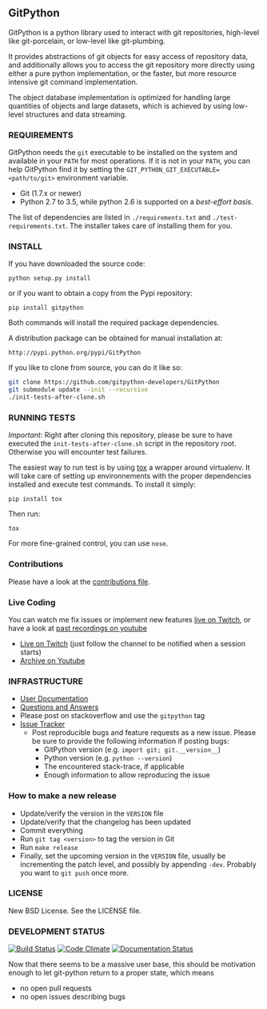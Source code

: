 ## GitPython

GitPython is a python library used to interact with git repositories, high-level like git-porcelain, or low-level like git-plumbing.

It provides abstractions of git objects for easy access of repository data, and additionally allows you to access the git repository more directly using either a pure python implementation, or the faster, but more resource intensive git command implementation.

The object database implementation is optimized for handling large quantities of objects and large datasets, which is achieved by using low-level structures and data streaming.


### REQUIREMENTS

GitPython needs the `git` executable to be installed on the system and available in your `PATH` for most operations. If it is not in your `PATH`, you can help GitPython find it by setting the `GIT_PYTHON_GIT_EXECUTABLE=<path/to/git>` environment variable.

* Git (1.7.x or newer)
* Python 2.7 to 3.5, while python 2.6 is supported on a *best-effort basis*.

The list of dependencies are listed in `./requirements.txt` and `./test-requirements.txt`. The installer takes care of installing them for you.

### INSTALL

If you have downloaded the source code:

    python setup.py install

or if you want to obtain a copy from the Pypi repository:

    pip install gitpython

Both commands will install the required package dependencies.

A distribution package can be obtained for manual installation at:

    http://pypi.python.org/pypi/GitPython
    
If you like to clone from source, you can do it like so:

```bash
git clone https://github.com/gitpython-developers/GitPython
git submodule update --init --recursive
./init-tests-after-clone.sh
```

### RUNNING TESTS

*Important*: Right after cloning this repository, please be sure to have executed the `init-tests-after-clone.sh` script in the repository root. Otherwise you will encounter test failures.

The easiest way to run test is by using [tox](https://pypi.python.org/pypi/tox) a wrapper around virtualenv. It will take care of setting up environnements with the proper dependencies installed and execute test commands. To install it simply:

    pip install tox

Then run:

    tox
    
    
For more fine-grained control, you can use `nose`.

### Contributions

Please have a look at the [contributions file][contributing].

### Live Coding

You can watch me fix issues or implement new features [live on Twitch][twitch-channel], or have a look at [past recordings on youtube][youtube-playlist]

* [Live on Twitch][twitch-channel] (just follow the channel to be notified when a session starts)
* [Archive on Youtube][youtube-playlist]

### INFRASTRUCTURE

* [User Documentation](http://gitpython.readthedocs.org)
* [Questions and Answers](http://stackexchange.com/filters/167317/gitpython)
 * Please post on stackoverflow and use the `gitpython` tag
* [Issue Tracker](https://github.com/gitpython-developers/GitPython/issues)
  * Post reproducible bugs and feature requests as a new issue. Please be sure to provide the following information if posting bugs:
    * GitPython version (e.g. `import git; git.__version__`)
    * Python version (e.g. `python --version`)
    * The encountered stack-trace, if applicable
    * Enough information to allow reproducing the issue

### How to make a new release

* Update/verify the version in the `VERSION` file
* Update/verify that the changelog has been updated
* Commit everything
* Run `git tag <version>` to tag the version in Git
* Run `make release`
* Finally, set the upcoming version in the `VERSION` file, usually be
  incrementing the patch level, and possibly by appending `-dev`. Probably you
  want to `git push` once more.
  
### LICENSE

New BSD License.  See the LICENSE file.

### DEVELOPMENT STATUS

[![Build Status](https://travis-ci.org/gitpython-developers/GitPython.svg)](https://travis-ci.org/gitpython-developers/GitPython)
[![Code Climate](https://codeclimate.com/github/gitpython-developers/GitPython/badges/gpa.svg)](https://codeclimate.com/github/gitpython-developers/GitPython)
[![Documentation Status](https://readthedocs.org/projects/gitpython/badge/?version=stable)](https://readthedocs.org/projects/gitpython/?badge=stable)

Now that there seems to be a massive user base, this should be motivation enough to let git-python return to a proper state, which means

* no open pull requests
* no open issues describing bugs

[twitch-channel]: http://www.twitch.tv/byronimo/profile
[youtube-playlist]: https://www.youtube.com/playlist?list=PLMHbQxe1e9MnoEcLhn6Yhv5KAvpWkJbL0
[contributing]: https://github.com/gitpython-developers/GitPython/blob/master/README.md
